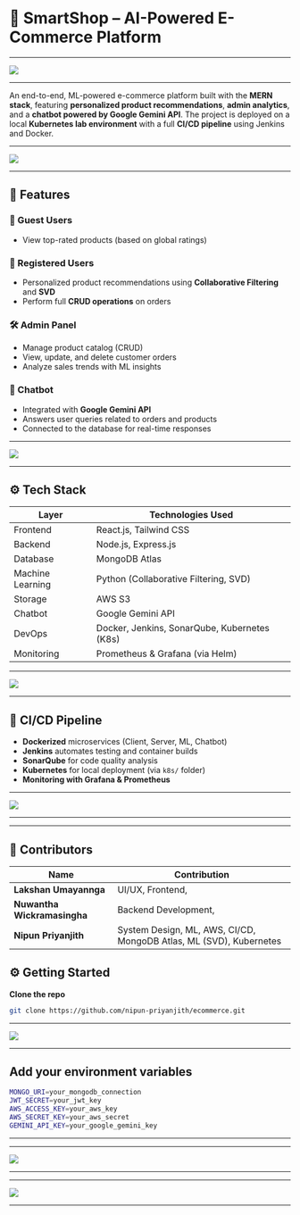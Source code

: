 
# 🛒 SmartShop – AI-Powered E-Commerce Platform
---
<img src="https://github.com/nipun-priyanjith/ecommerce/blob/main/images/Picture4.jpg">

---
An end-to-end, ML-powered e-commerce platform built with the **MERN stack**, featuring **personalized product recommendations**, **admin analytics**, and a **chatbot powered by Google Gemini API**. The project is deployed on a local **Kubernetes lab environment** with a full **CI/CD pipeline** using Jenkins and Docker.

---
<img src="https://github.com/nipun-priyanjith/ecommerce/blob/main/images/Screenshot%202025-04-09%20194227.png">

---

## 🚀 Features

### 👥 Guest Users
- View top-rated products (based on global ratings)

### 🔐 Registered Users
- Personalized product recommendations using **Collaborative Filtering** and **SVD**
- Perform full **CRUD operations** on orders

### 🛠️ Admin Panel
- Manage product catalog (CRUD)
- View, update, and delete customer orders
- Analyze sales trends with ML insights

### 🤖 Chatbot
- Integrated with **Google Gemini API**
- Answers user queries related to orders and products
- Connected to the database for real-time responses

---
<img src="https://github.com/nipun-priyanjith/ecommerce/blob/main/images/g.png">

---

## ⚙️ Tech Stack

| Layer        | Technologies Used                                |
|--------------|--------------------------------------------------|
| Frontend     | React.js, Tailwind CSS                           |
| Backend      | Node.js, Express.js                              |
| Database     | MongoDB Atlas                                    |
| Machine Learning | Python (Collaborative Filtering, SVD)        |
| Storage      | AWS S3                                           |
| Chatbot      | Google Gemini API                                |
| DevOps       | Docker, Jenkins, SonarQube, Kubernetes (K8s)     |
| Monitoring   | Prometheus & Grafana (via Helm)                  |

---

<img src="https://github.com/nipun-priyanjith/ecommerce/blob/main/images/Screenshot%202025-04-09%20191036.png">

---

## 🔁 CI/CD Pipeline

- **Dockerized** microservices (Client, Server, ML, Chatbot)
- **Jenkins** automates testing and container builds
- **SonarQube** for code quality analysis
- **Kubernetes** for local deployment (via `k8s/` folder)
- **Monitoring with Grafana & Prometheus**

---

<img src="https://github.com/nipun-priyanjith/ecommerce/blob/main/images/Screenshot%202025-04-09%20085131.png">

---

---
## 👥 Contributors

| Name                 | Contribution                                     |
|----------------------|--------------------------------------------------|
| **Lakshan Umayannga** | UI/UX, Frontend,                                |
| **Nuwantha Wickramasingha** | Backend Development,                      |
| **Nipun Priyanjith**  | System Design, ML, AWS, CI/CD, MongoDB Atlas, ML (SVD), Kubernetes |




## ⚙️ Getting Started

 **Clone the repo**
   ```bash
   git clone https://github.com/nipun-priyanjith/ecommerce.git

   ```

---
<img src="https://github.com/nipun-priyanjith/ecommerce/blob/main/images/a6.png">

---



##  Add your environment variables
   ```bash
MONGO_URI=your_mongodb_connection
JWT_SECRET=your_jwt_key
AWS_ACCESS_KEY=your_aws_key
AWS_SECRET_KEY=your_aws_secret
GEMINI_API_KEY=your_google_gemini_key
  ```

---


---
<img src="https://github.com/nipun-priyanjith/ecommerce/blob/main/images/Picture9.jpg">

---


---
<img src="https://github.com/nipun-priyanjith/ecommerce/blob/main/images/Screenshot%202025-04-05%20183644.png">

---
